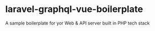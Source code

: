 # laravel-graphql-vue-boilerplate
A sample boilerplate for yor Web &amp; API server built in PHP tech stack
